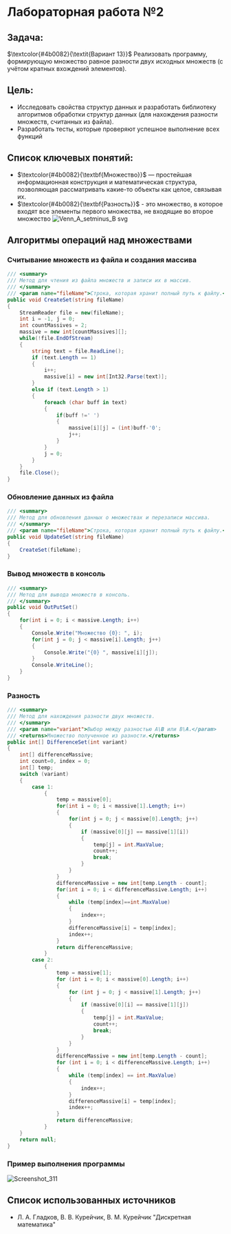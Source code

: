 # Лабораторная работа №2

## Задача:
$\textcolor{#4b0082}{\textit{Вариант 13}}$ Реализовать программу, формирующую множество равное разности двух исходных множеств (с учётом кратных вхождений элементов).
## Цель:
* Исследовать свойства структур данных и разработать библиотеку алгоритмов обработки структур данных (для нахождения разности множеств, считанных из файла).
* Разработать тесты, которые проверяют успешное выполнение всех функций

## Список ключевых понятий:
* $\textcolor{#4b0082}{\textbf{Множество}}$ — простейшая информационная конструкция и математическая структура,
позволяющая рассматривать какие-то объекты как целое, связывая их.
* $\textcolor{#4b0082}{\textbf{Разность}}$ - это множество, в которое входят все элементы первого множества, не входящие во второе множество
![Venn_A_setminus_B svg](https://github.com/iis-32170x/RPIIS/assets/110356280/0fe55f7c-13be-44ab-a770-570633c7432b)


## Алгоритмы операций над множествами

### Считывание множеств из файла и создания массива

``` c#
/// <summary>
/// Метод для чтения из файла множеств и записи их в массив.
/// </summary>
/// <param name="fileName">Строка, которая хранит полный путь к файлу.</param>
public void CreateSet(string fileName)
{
    StreamReader file = new(fileName);
    int i = -1, j = 0;
    int countMassives = 2;
    massive = new int[countMassives][];
    while(!file.EndOfStream)
    {
        string text = file.ReadLine();
        if (text.Length == 1)
        {
            i++;
            massive[i] = new int[Int32.Parse(text)];
        }
        else if (text.Length > 1)
        {
            foreach (char buff in text)
            {
                if(buff !=' ')
                {
                    massive[i][j] = (int)buff-'0';
                    j++;
                }
            }
            j = 0;
        }
    }
    file.Close();
}
```

### Обновление данных из файла

```c#
/// <summary>
/// Метод для обновления данных о множествах и перезаписи массива.
/// </summary>
/// <param name="fileName">Строка, которая хранит полный путь к файлу.</param>
public void UpdateSet(string fileName)
{
    CreateSet(fileName);
}
```

### Вывод множеств в консоль

```c#
/// <summary>
/// Метод для вывода множеств в консоль.
/// </summary>
public void OutPutSet()
{
    for(int i = 0; i < massive.Length; i++)
    {
        Console.Write("Множество {0}: ", i);
        for(int j = 0; j < massive[i].Length; j++)
        {
            Console.Write("{0} ", massive[i][j]);
        }
        Console.WriteLine();
    }
}
```

### Разность

``` c#
/// <summary>
/// Метод для нахождения разности двух множеств.
/// </summary>
/// <param name="variant">Выбор между разностью А\B или B\A.</param>
/// <returns>Множество полученное из разности.</returns>
public int[] DifferenceSet(int variant)
{
    int[] differenceMassive;
    int count=0, index = 0;
    int[] temp;
    switch (variant)
    {
        case 1:
            {
                temp = massive[0];
                for(int i = 0; i < massive[1].Length; i++)
                {
                    for(int j = 0; j < massive[0].Length; j++)
                    {
                        if (massive[0][j] == massive[1][i])
                        {
                            temp[j] = int.MaxValue;
                            count++;
                            break;
                        }
                    }
                }
                differenceMassive = new int[temp.Length - count];
                for(int i = 0; i < differenceMassive.Length; i++)
                {
                    while (temp[index]==int.MaxValue)
                    {
                        index++;
                    }
                    differenceMassive[i] = temp[index];
                    index++;
                }
                return differenceMassive;
            }
        case 2:
            {
                temp = massive[1];
                for (int i = 0; i < massive[0].Length; i++)
                {
                    for (int j = 0; j < massive[1].Length; j++)
                    {
                        if (massive[0][i] == massive[1][j])
                        {
                            temp[j] = int.MaxValue;
                            count++;
                            break;
                        }
                    }
                }
                differenceMassive = new int[temp.Length - count];
                for (int i = 0; i < differenceMassive.Length; i++)
                {
                    while (temp[index] == int.MaxValue)
                    {
                        index++;
                    }
                    differenceMassive[i] = temp[index];
                    index++;
                }
                return differenceMassive;
            }
    }
    return null;
}
``` 
### Пример выполнения программы

![Screenshot_311](https://github.com/iis-32170x/RPIIS/assets/110356280/02eeefe9-847e-4ad7-97b5-2b4b510630ed)


##  Список использованных источников 

* Л. А. Гладков, В. В. Курейчик, В. М. Курейчик   "Дискретная математика"

